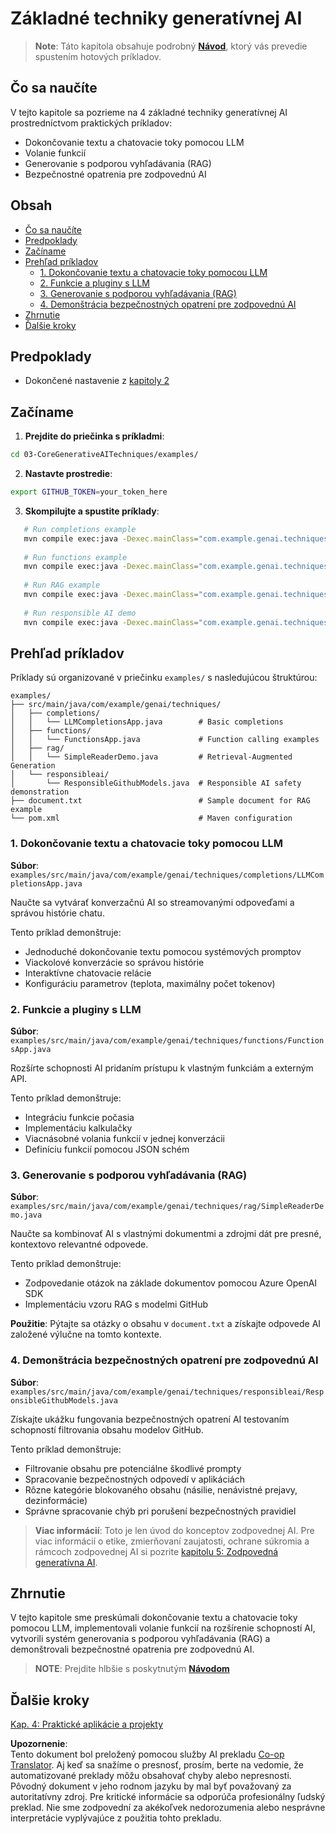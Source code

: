 <!--
CO_OP_TRANSLATOR_METADATA:
{
  "original_hash": "0a27b17f64f598a80b72d93b98b7ed04",
  "translation_date": "2025-07-21T20:40:43+00:00",
  "source_file": "03-CoreGenerativeAITechniques/README.md",
  "language_code": "sk"
}
-->
# Základné techniky generatívnej AI

>**Note**: Táto kapitola obsahuje podrobný [**Návod**](./TUTORIAL.md), ktorý vás prevedie spustením hotových príkladov.

## Čo sa naučíte
V tejto kapitole sa pozrieme na 4 základné techniky generatívnej AI prostredníctvom praktických príkladov:
- Dokončovanie textu a chatovacie toky pomocou LLM
- Volanie funkcií
- Generovanie s podporou vyhľadávania (RAG)
- Bezpečnostné opatrenia pre zodpovednú AI

## Obsah

- [Čo sa naučíte](../../../03-CoreGenerativeAITechniques)
- [Predpoklady](../../../03-CoreGenerativeAITechniques)
- [Začíname](../../../03-CoreGenerativeAITechniques)
- [Prehľad príkladov](../../../03-CoreGenerativeAITechniques)
  - [1. Dokončovanie textu a chatovacie toky pomocou LLM](../../../03-CoreGenerativeAITechniques)
  - [2. Funkcie a pluginy s LLM](../../../03-CoreGenerativeAITechniques)
  - [3. Generovanie s podporou vyhľadávania (RAG)](../../../03-CoreGenerativeAITechniques)
  - [4. Demonštrácia bezpečnostných opatrení pre zodpovednú AI](../../../03-CoreGenerativeAITechniques)
- [Zhrnutie](../../../03-CoreGenerativeAITechniques)
- [Ďalšie kroky](../../../03-CoreGenerativeAITechniques)

## Predpoklady

- Dokončené nastavenie z [kapitoly 2](../../../02-SetupDevEnvironment)

## Začíname

1. **Prejdite do priečinka s príkladmi**:  
```bash
cd 03-CoreGenerativeAITechniques/examples/
```  
2. **Nastavte prostredie**:  
```bash
export GITHUB_TOKEN=your_token_here
```  
3. **Skompilujte a spustite príklady**:  
```bash
   # Run completions example
   mvn compile exec:java -Dexec.mainClass="com.example.genai.techniques.completions.LLMCompletionsApp"
   
   # Run functions example  
   mvn compile exec:java -Dexec.mainClass="com.example.genai.techniques.functions.FunctionsApp"
   
   # Run RAG example
   mvn compile exec:java -Dexec.mainClass="com.example.genai.techniques.rag.SimpleReaderDemo"
   
   # Run responsible AI demo
   mvn compile exec:java -Dexec.mainClass="com.example.genai.techniques.responsibleai.ResponsibleGithubModels"
   ```  

## Prehľad príkladov

Príklady sú organizované v priečinku `examples/` s nasledujúcou štruktúrou:

```
examples/
├── src/main/java/com/example/genai/techniques/
│   ├── completions/
│   │   └── LLMCompletionsApp.java        # Basic completions 
│   ├── functions/
│   │   └── FunctionsApp.java             # Function calling examples
│   ├── rag/
│   │   └── SimpleReaderDemo.java         # Retrieval-Augmented Generation
│   └── responsibleai/
│       └── ResponsibleGithubModels.java  # Responsible AI safety demonstration
├── document.txt                          # Sample document for RAG example
└── pom.xml                               # Maven configuration
```

### 1. Dokončovanie textu a chatovacie toky pomocou LLM
**Súbor**: `examples/src/main/java/com/example/genai/techniques/completions/LLMCompletionsApp.java`

Naučte sa vytvárať konverzačnú AI so streamovanými odpoveďami a správou histórie chatu.

Tento príklad demonštruje:
- Jednoduché dokončovanie textu pomocou systémových promptov
- Viackolové konverzácie so správou histórie
- Interaktívne chatovacie relácie
- Konfiguráciu parametrov (teplota, maximálny počet tokenov)

### 2. Funkcie a pluginy s LLM
**Súbor**: `examples/src/main/java/com/example/genai/techniques/functions/FunctionsApp.java`

Rozšírte schopnosti AI pridaním prístupu k vlastným funkciám a externým API.

Tento príklad demonštruje:
- Integráciu funkcie počasia
- Implementáciu kalkulačky  
- Viacnásobné volania funkcií v jednej konverzácii
- Definíciu funkcií pomocou JSON schém

### 3. Generovanie s podporou vyhľadávania (RAG)
**Súbor**: `examples/src/main/java/com/example/genai/techniques/rag/SimpleReaderDemo.java`

Naučte sa kombinovať AI s vlastnými dokumentmi a zdrojmi dát pre presné, kontextovo relevantné odpovede.

Tento príklad demonštruje:
- Zodpovedanie otázok na základe dokumentov pomocou Azure OpenAI SDK
- Implementáciu vzoru RAG s modelmi GitHub

**Použitie**: Pýtajte sa otázky o obsahu v `document.txt` a získajte odpovede AI založené výlučne na tomto kontexte.

### 4. Demonštrácia bezpečnostných opatrení pre zodpovednú AI
**Súbor**: `examples/src/main/java/com/example/genai/techniques/responsibleai/ResponsibleGithubModels.java`

Získajte ukážku fungovania bezpečnostných opatrení AI testovaním schopností filtrovania obsahu modelov GitHub.

Tento príklad demonštruje:
- Filtrovanie obsahu pre potenciálne škodlivé prompty
- Spracovanie bezpečnostných odpovedí v aplikáciách
- Rôzne kategórie blokovaného obsahu (násilie, nenávistné prejavy, dezinformácie)
- Správne spracovanie chýb pri porušení bezpečnostných pravidiel

> **Viac informácií**: Toto je len úvod do konceptov zodpovednej AI. Pre viac informácií o etike, zmierňovaní zaujatosti, ochrane súkromia a rámcoch zodpovednej AI si pozrite [kapitolu 5: Zodpovedná generatívna AI](../05-ResponsibleGenAI/README.md).

## Zhrnutie

V tejto kapitole sme preskúmali dokončovanie textu a chatovacie toky pomocou LLM, implementovali volanie funkcií na rozšírenie schopností AI, vytvorili systém generovania s podporou vyhľadávania (RAG) a demonštrovali bezpečnostné opatrenia pre zodpovednú AI.

> **NOTE**: Prejdite hlbšie s poskytnutým [**Návodom**](./TUTORIAL.md)

## Ďalšie kroky

[Kap. 4: Praktické aplikácie a projekty](../04-PracticalSamples/README.md)

**Upozornenie**:  
Tento dokument bol preložený pomocou služby AI prekladu [Co-op Translator](https://github.com/Azure/co-op-translator). Aj keď sa snažíme o presnosť, prosím, berte na vedomie, že automatizované preklady môžu obsahovať chyby alebo nepresnosti. Pôvodný dokument v jeho rodnom jazyku by mal byť považovaný za autoritatívny zdroj. Pre kritické informácie sa odporúča profesionálny ľudský preklad. Nie sme zodpovední za akékoľvek nedorozumenia alebo nesprávne interpretácie vyplývajúce z použitia tohto prekladu.